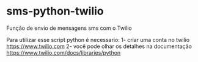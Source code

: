 # sms-python-twilio
Função de envio de mensagens sms com o Twilio

Para utilizar esse script python é necessario:
1- criar uma conta no twilio https://www.twilio.com
2- você pode olhar os detalhes na documentação https://www.twilio.com/docs/libraries/python
